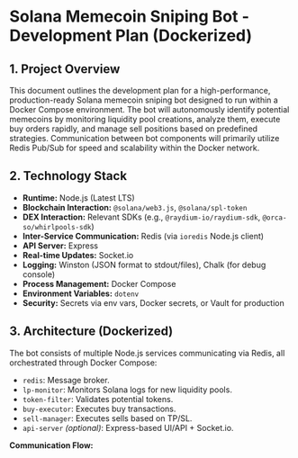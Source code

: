 # Solana Memecoin Sniping Bot - Development Plan (Dockerized)

## 1. Project Overview

This document outlines the development plan for a high-performance, production-ready Solana memecoin sniping bot designed to run within a Docker Compose environment. The bot will autonomously identify potential memecoins by monitoring liquidity pool creations, analyze them, execute buy orders rapidly, and manage sell positions based on predefined strategies. Communication between bot components will primarily utilize Redis Pub/Sub for speed and scalability within the Docker network.

## 2. Technology Stack

- **Runtime:** Node.js (Latest LTS)
- **Blockchain Interaction:** `@solana/web3.js`, `@solana/spl-token`
- **DEX Interaction:** Relevant SDKs (e.g., `@raydium-io/raydium-sdk`, `@orca-so/whirlpools-sdk`)
- **Inter-Service Communication:** Redis (via `ioredis` Node.js client)
- **API Server:** Express
- **Real-time Updates:** Socket.io
- **Logging:** Winston (JSON format to stdout/files), Chalk (for debug console)
- **Process Management:** Docker Compose
- **Environment Variables:** `dotenv`
- **Security:** Secrets via env vars, Docker secrets, or Vault for production

## 3. Architecture (Dockerized)

The bot consists of multiple Node.js services communicating via Redis, all orchestrated through Docker Compose:

- `redis`: Message broker.
- `lp-monitor`: Monitors Solana logs for new liquidity pools.
- `token-filter`: Validates potential tokens.
- `buy-executor`: Executes buy transactions.
- `sell-manager`: Executes sells based on TP/SL.
- `api-server` *(optional)*: Express-based UI/API + Socket.io.

**Communication Flow:**

